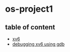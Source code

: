 # os-project1

## table of content

- [xv6](docs/xv6.md)
- [debugging xv6 using gdb](docs/troubleshooting.md)